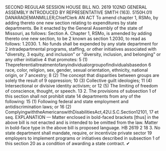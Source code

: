 SECOND REGULAR SESSION
HOUSE BILL NO. 2619
102ND GENERAL ASSEMBLY
INTRODUCED BY REPRESENTATIVE SMITH (163).
5150H.01I DANARADEMANMILLER,ChiefClerk
AN ACT
To amend chapter 1, RSMo, by adding thereto one new section relating to expenditures by
state departments.
Be it enacted by the General Assembly of the state of Missouri, as follows:
Section A. Chapter 1, RSMo, is amended by adding thereto one new section, to be
2 known as section 1.2030, to read as follows:
1.2030. 1. No funds shall be expended by any state department for
2 intradepartmental programs, staffing, or other initiatives associated with "diversity,
3 equity, and inclusion" or "diversity, inclusion, and belonging" or any other initiative
4 that promotes:
5 (1) Thepreferentialtreatmentofanyindividualorgroupofindividualsbasedon
6 race, color, religion, sex, gender, sexual orientation, ethnicity, national origin, or
7 ancestry;
8 (2) The concept that disparities between groups are solely the result of
9 oppression;
10 (3) Collective guilt ideologies;
11 (4) Intersectional or divisive identity activism; or
12 (5) The limiting of freedom of conscience, thought, or speech.
13 2. The provisions of subsection 1 of this section shall not prohibit state
14 departments from any of the following:
15 (1) Following federal and state employment and antidiscrimination laws; or
16 (2) ComplyingwiththeAmericanswithDisabilitiesAct,42U.S.C.Section12101,
17 et seq.
EXPLANATION — Matter enclosed in bold-faced brackets [thus] in the above bill is not enacted and is
intended to be omitted from the law. Matter in bold-face type in the above bill is proposed language.
HB 2619 2
18 3. No state department shall mandate, require, or incentivize private sector
19 employers to implement programs or initiatives described in subsection 1 of this section
20 as a condition of awarding a state contract.
✔